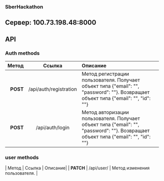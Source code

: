### SberHackathon

## Cервер: 100.73.198.48:8000
## API

### Аuth methods

| Метод | Ссылка | Описание|
|----:|:----:|:---------------|
| **POST** | /api/auth/registration | Метод регистрации пользователя. Получает объект типа {"email": "", "password": ""}. Возвращает объект типа {"email": "", "id": ""} |
| **POST** | /api/auth/login | Метод авторизации пользователя. Получает объект типа {"email": "", "password": ""}. Возвращает объект типа {"email": "", "id": ""} |

### user methods

| Метод | Ссылка | Описание|
| **PATCH** | /api/user/ | Метод изменения пользователя. |
